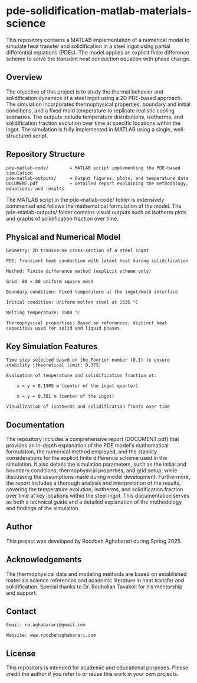 # pde-solidification-matlab-materials-science

This repository contains a MATLAB implementation of a numerical model to simulate heat transfer and solidification in a steel ingot using partial differential equations (PDEs). The model applies an explicit finite difference scheme to solve the transient heat conduction equation with phase change.

## Overview

The objective of this project is to study the thermal behavior and solidification dynamics of a steel ingot using a 2D PDE-based approach. The simulation incorporates thermophysical properties, boundary and initial conditions, and a fixed mold temperature to replicate realistic cooling scenarios. The outputs include temperature distributions, isotherms, and solidification fraction evolution over time at specific locations within the ingot.
The simulation is fully implemented in MATLAB using a single, well-structured script.

## Repository Structure

    pde-matlab-code/        → MATLAB script implementing the PDE-based simulation  
    pde-matlab-outputs/     → Output figures, plots, and temperature data  
    DOCUMENT.pdf            → Detailed report explaining the methodology, equations, and results  

The MATLAB script in the pde-matlab-code/ folder is extensively commented and follows the mathematical formulation of the model. The pde-matlab-outputs/ folder contains visual outputs such as isotherm plots and graphs of solidification fraction over time.

## Physical and Numerical Model

    Geometry: 2D transverse cross-section of a steel ingot

    PDE: Transient heat conduction with latent heat during solidification

    Method: Finite difference method (explicit scheme only)

    Grid: 80 × 80 uniform square mesh

    Boundary condition: Fixed temperature at the ingot/mold interface

    Initial condition: Uniform molten steel at 1535 °C

    Melting temperature: 1500 °C

    Thermophysical properties: Based on references; distinct heat capacities used for solid and liquid phases

## Key Simulation Features

    Time step selected based on the Fourier number (0.1) to ensure stability (theoretical limit: 0.375)

    Evaluation of temperature and solidification fraction at:

        x = y = 0.1905 m (center of the ingot quarter)

        x = y = 0.381 m (center of the ingot)

    Visualization of isotherms and solidification fronts over time

## Documentation

The repository includes a comprehensive report (DOCUMENT.pdf) that provides an in-depth explanation of the PDE model's mathematical formulation, the numerical method employed, and the stability considerations for the explicit finite difference scheme used in the simulation. It also details the simulation parameters, such as the initial and boundary conditions, thermophysical properties, and grid setup, while discussing the assumptions made during model development. Furthermore, the report includes a thorough analysis and interpretation of the results, covering the temperature evolution, isotherms, and solidification fraction over time at key locations within the steel ingot. This documentation serves as both a technical guide and a detailed explanation of the methodology and findings of the simulation.

## Author

This project was developed by Roozbeh Aghabarari during Spring 2025.

## Acknowledgements

The thermophysical data and modeling methods are based on established materials science references and academic literature in heat transfer and solidification. Special thanks to Dr. Rouhollah Tavakoli for his mentorship and support.

## Contact

    Email: ro.aghabarari@gmail.com

    Website: www.roozbehaghabarari.com

## License

This repository is intended for academic and educational purposes. Please credit the author if you refer to or reuse this work in your own projects.
